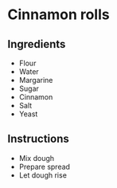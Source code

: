# Cinnamon rolls

## Ingredients

- Flour
- Water
- Margarine
- Sugar
- Cinnamon
- Salt
- Yeast


## Instructions

- Mix dough
- Prepare spread
- Let dough rise
